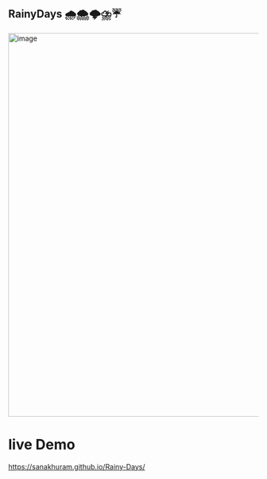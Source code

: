 ## RainyDays 🌧️🌨️🌩️⛈️☔

<img width="770" alt="image" src="https://github.com/user-attachments/assets/014bc2ee-0e74-43a5-906c-5856681963b3">

# live Demo
https://sanakhuram.github.io/Rainy-Days/
